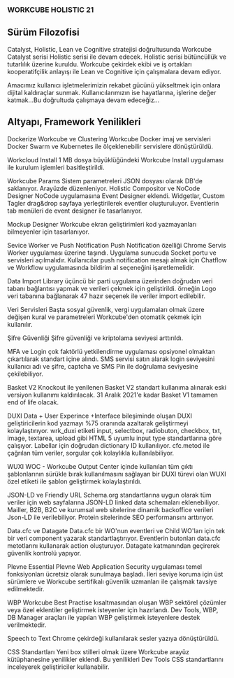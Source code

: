 ### WORKCUBE HOLISTIC 21


## Sürüm Filozofisi
Catalyst, Holistic, Lean ve Cognitive stratejisi doğrultusunda Workcube Catalyst serisi Holistic serisi ile devam edecek. Holistic serisi bütüncüllük ve tutarlılık üzerine kuruldu. Workcube çekirdek ekibi ve iş ortakları kooperatifçilik anlayışı ile Lean ve Cognitive için çalışmalara devam ediyor. 

Amacımız kullanıcı işletmelerimizin rekabet gücünü yükseltmek için onlara dijital kaldıraçlar sunmak. Kullanıcılarımızın ise hayatlarına, işlerine değer katmak...Bu doğrultuda çalışmaya devam edeceğiz...

## Altyapı, Framework Yenilikleri

Dockerize Workcube ve Clustering
Workcube Docker imaj ve servisleri Docker Swarm ve Kubernetes ile ölçeklenebilir servislere dönüştürüldü.

Workcloud Install
1 MB dosya büyüklüğündeki Workcube Install uygulaması ile kurulum işlemleri basitleştirildi.

Workcube Params
Sistem parametreleri JSON dosyası olarak DB'de saklanıyor. Arayüzde düzenleniyor.
Holistic Compositor ve NoCode Designer
NoCode uygulamasına Event Designer eklendi. Widgetlar, Custom Tagler drag&drop sayfaya yerleştirilerek eventler oluşturuluyor. Eventlerin tab menüleri de event designer ile tasarlanıyor.

Mockup Designer
Workcube ekran geliştirimleri kod yazmayanları bilmeyenler için tasarlanıyor.

Sevice Worker ve Push Notification
Push Notification özelliği Chrome Servis Worker uygulaması üzerine taşındı. Uygulama sunucuda Socket portu ve servisleri açılmalıdır. Kullanıcılar push notification mesajı almak için Chatflow ve Workflow uygulamasında bildirim al seçeneğini işaretlemelidir.

Data Import Library
üçüncü bir parti uygulama üzerinden doğrudan veri tabanı bağlantısı yapmak ve verileri çekmek için geliştirildi. örneğin Logo veri tabanına bağlanarak 47 hazır seçenek ile veriler import edilebilir.

Veri Servisleri
Başta sosyal güvenlik, vergi uygulamaları olmak üzere değişen kural ve parametreleri Workcube'den otomatik çekmek için kullanılır.

Şifre Güvenliği
Şifre güvenliği ve kriptolama seviyesi arttırıldı. 

MFA ve Login
çok faktörlü yetkilendirme uygulaması opsiyonel olmaktan çıkartılarak standart içine alındı. SMS servisi satın alarak login seviyesini kullanıcı adı ve şifre, captcha ve SMS Pin ile doğrulama seviyesine çekilebiliyor.

Basket V2
Knockout ile yenilenen Basket V2 standart kullanıma alınarak eski versiyon kullanımı kaldırılacak. 31 Aralık 2021'e kadar Basket V1 tamamen end of life olacak.

DUXI 
Data + User Experince +Interface bileşiminde oluşan DUXI geliştiricilerin kod yazmayı %75 oranında azaltarak geliştirmeyi kolaylaştırıyor. wrk_duxi etiketi input, selectbox, radiobuton, checkbox, txt, image, textarea, upload gibi HTML 5 uyumlu input type standartlarına göre çalışıyor. Labellar için doğrudan dictionary ID kullanılıyor. cfc.metod ile çağrılan tüm veriler, sorgular çok kolaylıkla kullanılabiliyor. 

WUXI
WOC - Workcube Output Center içinde kullanılan tüm çıktı şablonlarının sürükle bırak kullanılmasını sağlayan bir DUXI türevi olan WUXI özel etiketi ile şablon geliştirmek kolaylaştırıldı. 

JSON-LD ve Friendly URL
Schema.org standartlarına uygun olarak tüm veriler için web sayfalarına JSON-LD linked data schemaları eklenebiliyor. Mailler, B2B, B2C ve kurumsal web sitelerine dinamik backoffice verileri Json-LD ile verilebiliyor. Protein sitelerinde SEO performansını arttırıyor. 

Data.cfc ve Datagate
Data.cfc bir WO'nun eventleri ve Child WO'ları için tek bir veri component yazarak standartlaştırıyor. Eventlerin butonları data.cfc metotlarını kullanarak action oluşturuyor. Datagate katmanından geçirerek güvenlik kontrolü yapıyor.

Plevne Essential
Plevne Web Application Security uygulaması temel fonksiyonları ücretsiz olarak sunulmaya başladı. İleri seviye koruma için üst sürümlere ve Workcube sertifikalı  güvenlik uzmanları ile çalışmak tavsiye edilmektedir.

WBP
Workcube Best Practise kısaltmasından oluşan WBP sektörel çözümler veya özel eklentiler geliştirmek isteyenler için hazırlandı. Dev Tools, WBP, DB Manager araçları ile yapılan WBP geliştirmek isteyenlere destek verilmektedir.

Speech to Text
Chrome çekirdeği kullanılarak sesler yazıya dönüştürüldü.

CSS Standartları
Yeni box stilleri olmak üzere Workcube arayüz kütüphanesine yenilikler eklendi. Bu yenilikleri Dev Tools CSS standartlarını inceleyerek geliştiriciler kullanabilir.
